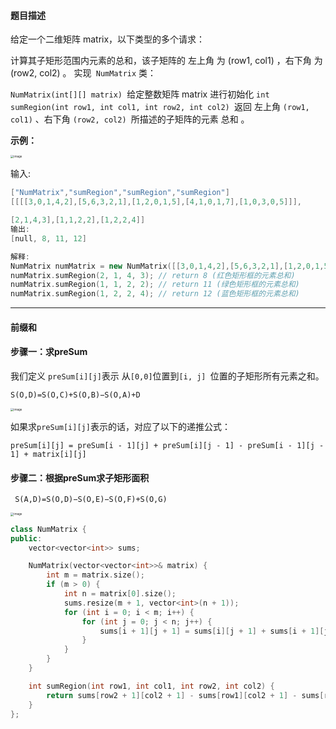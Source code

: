 #### 题目描述

给定一个二维矩阵 matrix，以下类型的多个请求：

计算其子矩形范围内元素的总和，该子矩阵的 左上角 为 (row1, col1) ，右下角 为 (row2, col2) 。
实现` NumMatrix` 类：

`NumMatrix(int[][] matrix) `给定整数矩阵 matrix 进行初始化
`int sumRegion(int row1, int col1, int row2, int col2) `返回 左上角 `(row1, col1)` 、右下角 `(row2, col2) `所描述的子矩阵的元素 总和 。

**示例：**

<img src="https://user-images.githubusercontent.com/59153788/177506769-0c55d0a5-791e-44a7-a0ee-209d35657cb6.png" alt="image" style="zoom:33%;" />

输入: 

```c++
["NumMatrix","sumRegion","sumRegion","sumRegion"]
[[[[3,0,1,4,2],[5,6,3,2,1],[1,2,0,1,5],[4,1,0,1,7],[1,0,3,0,5]]],

[2,1,4,3],[1,1,2,2],[1,2,2,4]]
输出: 
[null, 8, 11, 12]

解释:
NumMatrix numMatrix = new NumMatrix([[3,0,1,4,2],[5,6,3,2,1],[1,2,0,1,5],[4,1,0,1,7],[1,0,3,0,5]]);
numMatrix.sumRegion(2, 1, 4, 3); // return 8 (红色矩形框的元素总和)
numMatrix.sumRegion(1, 1, 2, 2); // return 11 (绿色矩形框的元素总和)
numMatrix.sumRegion(1, 2, 2, 4); // return 12 (蓝色矩形框的元素总和)
```



****

#### 前缀和

#### 步骤一：求preSum

我们定义 `preSum[i][j]`表示 从` [0,0] `位置到`[i, j] `位置的子矩形所有元素之和。

`S(O,D)=S(O,C)+S(O,B)−S(O,A)+D`

<img src="https://user-images.githubusercontent.com/59153788/177505457-33e2bd13-5917-43c2-9e39-d9e52465f23c.png" alt="image" style="zoom: 33%;" />

如果求` preSum[i][j] `表示的话，对应了以下的递推公式：

`preSum[i][j] = preSum[i - 1][j] + preSum[i][j - 1] - preSum[i - 1][j - 1] + matrix[i][j]`

#### 步骤二：根据preSum求子矩形面积

` S(A,D)=S(O,D)−S(O,E)−S(O,F)+S(O,G)`

<img src="https://user-images.githubusercontent.com/59153788/177506205-993ae502-ddc9-4f96-8f37-ddca4a2474f2.png" alt="image" style="zoom:33%;" />

```c++
class NumMatrix {
public:
    vector<vector<int>> sums;

    NumMatrix(vector<vector<int>>& matrix) {
        int m = matrix.size();
        if (m > 0) {
            int n = matrix[0].size();
            sums.resize(m + 1, vector<int>(n + 1));
            for (int i = 0; i < m; i++) {
                for (int j = 0; j < n; j++) {
                    sums[i + 1][j + 1] = sums[i][j + 1] + sums[i + 1][j] - sums[i][j] + matrix[i][j];
                }
            }
        }
    }

    int sumRegion(int row1, int col1, int row2, int col2) {
        return sums[row2 + 1][col2 + 1] - sums[row1][col2 + 1] - sums[row2 + 1][col1] + sums[row1][col1];
    }
};
```

